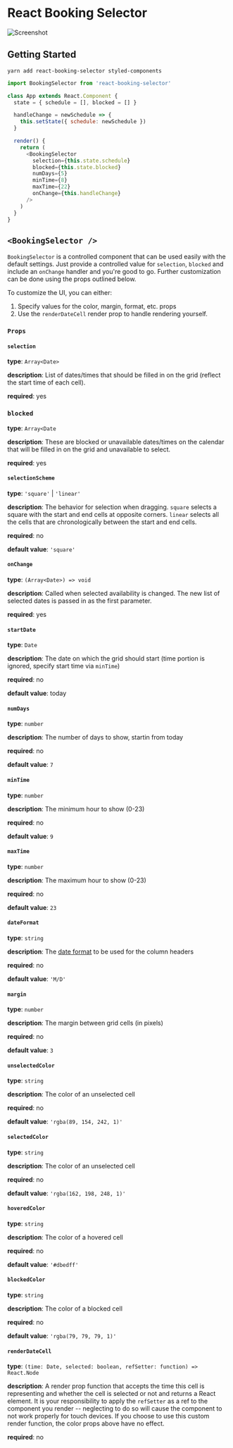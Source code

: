 # React Booking Selector

![Screenshot](/screenshot.png?raw=true)

## Getting Started

```
yarn add react-booking-selector styled-components
```

```js
import BookingSelector from 'react-booking-selector'

class App extends React.Component {
  state = { schedule = [], blocked = [] }

  handleChange = newSchedule => {
    this.setState({ schedule: newSchedule })
  }

  render() {
    return (
      <BookingSelector
        selection={this.state.schedule}
        blocked={this.state.blocked}
        numDays={5}
        minTime={8}
        maxTime={22}
        onChange={this.handleChange}
      />
    )
  }
}
```

## `<BookingSelector />`

`BookingSelector` is a controlled component that can be used easily with the default settings. Just provide a controlled value for `selection`, `blocked` and include an `onChange` handler and you're good to go. Further customization can be done using the props outlined below.

To customize the UI, you can either:

1.  Specify values for the color, margin, format, etc. props
2.  Use the `renderDateCell` render prop to handle rendering yourself.

### `Props`

#### `selection`

**type**: `Array<Date>`

**description**: List of dates/times that should be filled in on the grid (reflect the start time of each cell).

**required**: yes

### `blocked`

**type**: `Array<Date`

**description**: These are blocked or unavailable dates/times on the calendar that will be filled in on the grid and unavailable to select.

**required**: yes

#### `selectionScheme`

**type**: `'square'` | `'linear'`

**description**: The behavior for selection when dragging. `square` selects a square with the start and end cells at opposite corners. `linear` selects all the cells that are chronologically between the start and end cells.

**required**: no

**default value**: `'square'`

#### `onChange`

**type**: `(Array<Date>) => void`

**description**: Called when selected availability is changed. The new list of selected dates is passed in as the first parameter.

**required**: yes

#### `startDate`

**type**: `Date`

**description**: The date on which the grid should start (time portion is ignored, specify start time via `minTime`) 

**required**: no

**default value**: today

#### `numDays`

**type**: `number`

**description**: The number of days to show, startin from today

**required**: no

**default value**: `7`

#### `minTime`

**type**: `number`

**description**: The minimum hour to show (0-23)

**required**: no

**default value**: `9`

#### `maxTime`

**type**: `number`

**description**: The maximum hour to show (0-23)

**required**: no

**default value**: `23`

#### `dateFormat`

**type**: `string`

**description**: The [date format](https://date-fns.org/v1.29.0/docs/format) to be used for the column headers

**required**: no

**default value**: `'M/D'`

#### `margin`

**type**: `number`

**description**: The margin between grid cells (in pixels)

**required**: no

**default value**: `3`

#### `unselectedColor`

**type**: `string`

**description**: The color of an unselected cell

**required**: no

**default value**: `'rgba(89, 154, 242, 1)'`

#### `selectedColor`

**type**: `string`

**description**: The color of an unselected cell

**required**: no

**default value**: `'rgba(162, 198, 248, 1)'`

#### `hoveredColor`

**type**: `string`

**description**: The color of a hovered cell

**required**: no

**default value**: `'#dbedff'`

#### `blockedColor`

**type**: `string`

**description**: The color of a blocked cell

**required**: no

**default value**: `'rgba(79, 79, 79, 1)'`

#### `renderDateCell`

**type**: `(time: Date, selected: boolean, refSetter: function) => React.Node`

**description**: A render prop function that accepts the time this cell is representing and whether the cell is selected or not and returns a React element. It is your responsibility to apply the `refSetter` as a ref to the component you render -- neglecting to do so will cause the component to not work properly for touch devices. If you choose to use this custom render function, the color props above have no effect.

**required**: no
